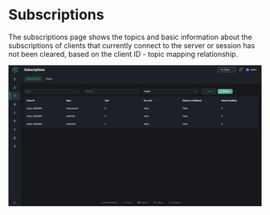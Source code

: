 # Subscriptions

The subscriptions page shows the topics and basic information about the subscriptions of clients that currently connect to the server or session has not been cleared, based on the client ID - topic mapping relationship.

![Subscriptions](../assets/subscriptions.png)


